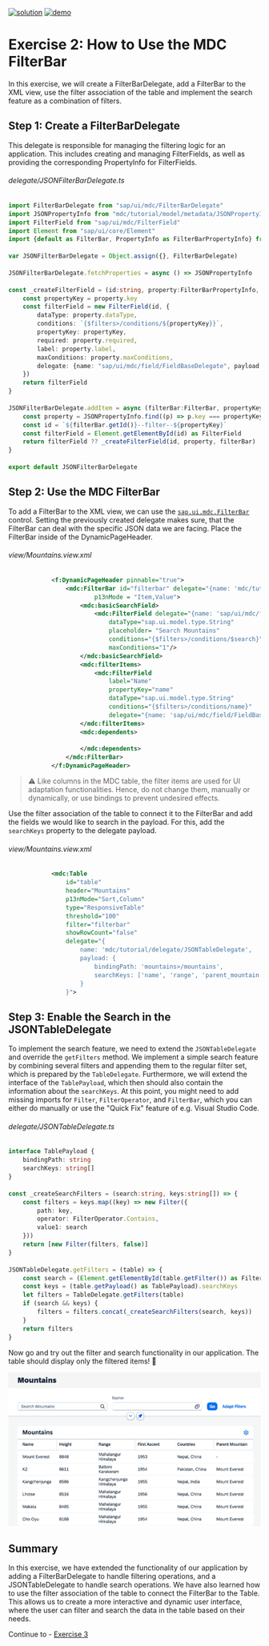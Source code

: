 [![solution](https://flat.badgen.net/badge/solution/available/green?icon=github)](webapp)
[![demo](https://flat.badgen.net/badge/demo/deployed/blue?icon=github)](https://sap-samples.github.io/ui5-mdc-json-tutorial/ex2/dist)
# Exercise 2: How to Use the MDC FilterBar
In this exercise, we will create a FilterBarDelegate, add a FilterBar to the XML view, use the filter association of the table and implement the search feature as a combination of filters.
## Step 1: Create a FilterBarDelegate
This delegate is responsible for managing the filtering logic for an application. This includes creating and managing FilterFields, as well as providing the corresponding PropertyInfo for FilterFields.
###### delegate/JSONFilterBarDelegate.ts
```typescript
import FilterBarDelegate from "sap/ui/mdc/FilterBarDelegate"
import JSONPropertyInfo from "mdc/tutorial/model/metadata/JSONPropertyInfo"
import FilterField from "sap/ui/mdc/FilterField"
import Element from "sap/ui/core/Element"
import {default as FilterBar, PropertyInfo as FilterBarPropertyInfo} from "sap/ui/mdc/FilterBar"

var JSONFilterBarDelegate = Object.assign({}, FilterBarDelegate)

JSONFilterBarDelegate.fetchProperties = async () => JSONPropertyInfo

const _createFilterField = (id:string, property:FilterBarPropertyInfo, filterBar:FilterBar) => {
	const propertyKey = property.key
	const filterField = new FilterField(id, {
		dataType: property.dataType,
		conditions: `{$filters>/conditions/${propertyKey}}`,
		propertyKey: propertyKey,
		required: property.required,
		label: property.label,
		maxConditions: property.maxConditions,
		delegate: {name: "sap/ui/mdc/field/FieldBaseDelegate", payload: {}}
	})
	return filterField
}

JSONFilterBarDelegate.addItem = async (filterBar:FilterBar, propertyKey:string) => {
	const property = JSONPropertyInfo.find((p) => p.key === propertyKey) as FilterBarPropertyInfo
	const id = `${filterBar.getId()}--filter--${propertyKey}`
	const filterField = Element.getElementById(id) as FilterField
	return filterField ?? _createFilterField(id, property, filterBar)
}

export default JSONFilterBarDelegate
```

## Step 2: Use the MDC FilterBar
To add a FilterBar to the XML view, we can use the [`sap.ui.mdc.FilterBar`](https://sdk.openui5.org/api/sap.ui.mdc.FilterBar) control. Setting the previously created delegate makes sure, that the FilterBar can deal with the specific JSON data we are facing. Place the FilterBar inside of the DynamicPageHeader.
###### view/Mountains.view.xml
```xml
			<f:DynamicPageHeader pinnable="true">
				<mdc:FilterBar id="filterbar" delegate="{name: 'mdc/tutorial/delegate/JSONFilterBarDelegate'}"
						p13nMode = "Item,Value">
					<mdc:basicSearchField>
						<mdc:FilterField delegate="{name: 'sap/ui/mdc/field/FieldBaseDelegate'}"
							dataType="sap.ui.model.type.String"
							placeholder= "Search Mountains"
							conditions="{$filters>/conditions/$search}"
							maxConditions="1"/>
					</mdc:basicSearchField>
					<mdc:filterItems>
						<mdc:FilterField
							label="Name"
							propertyKey="name"
							dataType="sap.ui.model.type.String"
							conditions="{$filters>/conditions/name}"
							delegate="{name: 'sap/ui/mdc/field/FieldBaseDelegate'}"/>
					</mdc:filterItems>
					<mdc:dependents>

					</mdc:dependents>
				</mdc:FilterBar>
			</f:DynamicPageHeader>
```

>⚠️ Like columns in the MDC table, the filter items are used for UI adaptation functionalities. Hence, do not change them, manually or dynamically, or use bindings to prevent undesired effects.

Use the filter association of the table to connect it to the FilterBar and add the fields we would like to search in the payload. For this, add the `searchKeys` property to the delegate payload.
###### view/Mountains.view.xml
```xml
			<mdc:Table
				id="table"
				header="Mountains"
				p13nMode="Sort,Column"
				type="ResponsiveTable"
				threshold="100"
				filter="filterbar"
				showRowCount="false"
				delegate="{
					name: 'mdc/tutorial/delegate/JSONTableDelegate',
					payload: {
						bindingPath: 'mountains>/mountains',
						searchKeys: ['name', 'range', 'parent_mountain', 'countries']
					}
				}">
```

## Step 3: Enable the Search in the JSONTableDelegate
To implement the search feature, we need to extend the `JSONTableDelegate` and override the `getFilters` method. We implement a simple search feature by combining several filters and appending them to the regular filter set, which is prepared by the `TableDelegate`. Furthermore, we will extend the interface of the `TablePayload`, which then should also contain the information about the `searchKeys`. At this point, you might need to add missing imports for `Filter`, `FilterOperator`, and `FilterBar`, which you can either do manually or use the "Quick Fix" feature of e.g. Visual Studio Code.

###### delegate/JSONTableDelegate.ts
```typescript
interface TablePayload {
	bindingPath: string
	searchKeys: string[]
}

const _createSearchFilters = (search:string, keys:string[]) => {
	const filters = keys.map((key) => new Filter({
		path: key,
		operator: FilterOperator.Contains,
		value1: search
	}))
	return [new Filter(filters, false)]
}

JSONTableDelegate.getFilters = (table) => {
	const search = (Element.getElementById(table.getFilter()) as FilterBar).getSearch()
	const keys = (table.getPayload() as TablePayload).searchKeys
	let filters = TableDelegate.getFilters(table)
	if (search && keys) {
		filters = filters.concat(_createSearchFilters(search, keys))
	}
	return filters
}
```
Now go and try out the filter and search functionality in our application. The table should display only the filtered items! 🙌

![Exercise 2 Result](ex2.png)

## Summary
In this exercise, we have extended the functionality of our application by adding a FilterBarDelegate to handle filtering operations, and a JSONTableDelegate to handle search operations. We have also learned how to use the filter association of the table to connect the FilterBar to the Table. This allows us to create a more interactive and dynamic user interface, where the user can filter and search the data in the table based on their needs.

Continue to - [Exercise 3](../ex3/readme.md)